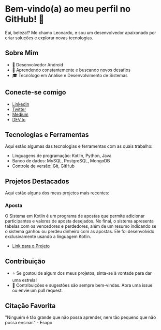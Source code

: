 # Bem-vindo(a) ao meu perfil no GitHub! 👋

Eai, beleza!? Me chamo Leonardo, e sou um desenvolvedor apaixonado por criar soluções e explorar novas tecnologias.

## Sobre Mim

- 💼 Desenvolvedor Android
- 🌱 Aprendendo constantemente e buscando novos desafios
- 🎓 Tecnólogo em Análise e Desenvolvimento de Sistemas

## Conecte-se comigo

- [LinkedIn](https://linkedin.com/in/leonardodiasdev)
- [Twitter](https://twitter.com/diasleonard0)
- [Medium](https://medium.com/@diasleonardo.0404)
- [DEV.to](https://dev.to/diasleonard0)

## Tecnologias e Ferramentas

Aqui estão algumas das tecnologias e ferramentas com as quais trabalho:

- Linguagens de programação: Kotlin, Python, Java
- Banco de dados: MySQL, PostgreSQL, MongoDB
- Controle de versão: Git, GitHub
<!--- Frameworks e bibliotecas: Django, Flask, Spring Boot, React, Vue.js-->
<!--- Cloud: AWS, Google Cloud-->
<!--- Outras ferramentas: Docker, Jenkins, JIRA, VS Code-->

## Projetos Destacados

Aqui estão alguns dos meus projetos mais recentes:

### Aposta

O Sistema em Kotlin é um programa de apostas que permite adicionar participantes e valores de aposta desejados. No final, o sistema apresenta tabelas com os vencedores e perdedores, além de um resumo indicando se o sistema ganhou ou perdeu dinheiro com as apostas. Ele foi desenvolvido exclusivamente usando a linguagem Kotlin.

- [Link para o Projeto](https://github.com/diasleonard0/Aposta)

<!--### Outro Projeto

Breve descrição do projeto, ressaltando as principais características e tecnologias utilizadas.

- [Link para o Projeto](https://github.com/seudesenvelope/outro-projeto)-->

## Contribuição

- ⭐️ Se gostou de algum dos meus projetos, sinta-se à vontade para dar uma estrela!
- 👥 Contribuições e sugestões são sempre bem-vindas. Abra uma issue ou envie um pull request.

## Citação Favorita

"Ninguém é tão grande que não possa aprender, nem tão pequeno que não possa ensinar." - Esopo
